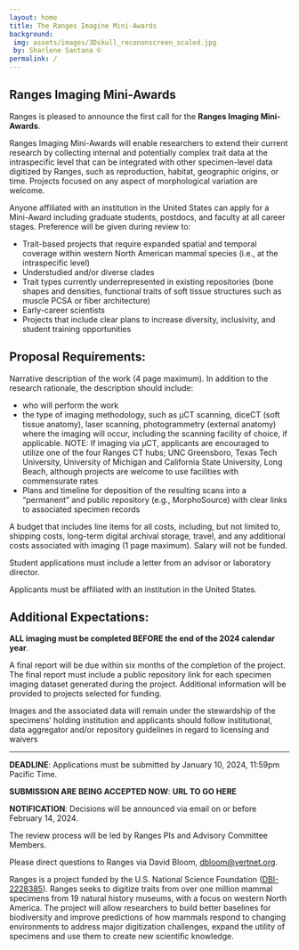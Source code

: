```yaml
---
layout: home
title: The Ranges Imagine Mini-Awards
background:
 img: assets/images/3Dskull_recononscreen_scaled.jpg
 by: Sharlene Santana ©
permalink: /
---
```


## Ranges Imaging Mini-Awards

Ranges is pleased to announce the first call for the **Ranges Imaging Mini-Awards**.

Ranges Imaging Mini-Awards will enable researchers to extend their current research by collecting internal and potentially complex trait data at the intraspecific level that can be integrated with other specimen-level data digitized by Ranges, such as reproduction, habitat, geographic origins, or time. Projects focused on any aspect of morphological variation are welcome.

Anyone affiliated with an institution in the United States can apply for a Mini-Award including graduate students, postdocs, and faculty at all career stages. Preference will be given during review to:
- Trait-based projects that require expanded spatial and temporal coverage within western North American mammal species (i.e., at the intraspecific level)
- Understudied and/or diverse clades
- Trait types currently underrepresented in existing repositories (bone shapes and densities, functional traits of soft tissue structures such as muscle PCSA or fiber architecture) 
- Early-career scientists
- Projects that include clear plans to increase diversity, inclusivity, and student training opportunities

## Proposal Requirements:

Narrative description of the work (4 page maximum). In addition to the research rationale, the description should include:
- who will perform the work
- the type of imaging methodology, such as µCT scanning, diceCT (soft tissue anatomy), laser scanning, photogrammetry (external anatomy) where the imaging will occur, including the scanning facility of choice, if applicable. NOTE: If imaging via μCT, applicants are encouraged to utilize one of the four Ranges CT hubs; UNC Greensboro, Texas Tech University, University of Michigan and California State University, Long Beach, although projects are welcome to use facilities with commensurate rates
- Plans and timeline for deposition of the resulting scans into a “permanent” and public repository (e.g., MorphoSource) with clear links to associated specimen records

A budget that includes line items for all costs, including, but not limited to, shipping costs, long-term digital archival storage, travel, and any additional costs associated with imaging (1 page maximum). Salary will not be funded.

Student applications must include a letter from an advisor or laboratory director.

Applicants must be affiliated with an institution in the United States.

## Additional Expectations:

**ALL imaging must be completed BEFORE the end of the 2024 calendar year**.

A final report will be due within six months of the completion of the project. The final report must include a public repository link for each specimen imaging dataset generated during the project. Additional information will be provided to projects selected for funding.

Images and the associated data will remain under the stewardship of the specimens’ holding institution and applicants should follow institutional, data aggregator and/or repository guidelines in regard to licensing and waivers

---------------------------

**DEADLINE**: Applications must be submitted by January 10, 2024, 11:59pm Pacific Time.

**SUBMISSION ARE BEING ACCEPTED NOW**: **URL TO GO HERE**

**NOTIFICATION**: Decisions will be announced via email on or before February 14, 2024.

The review process will be led by Ranges PIs and Advisory Committee Members.

Please direct questions to Ranges via David Bloom, dbloom@vertnet.org. 

Ranges is a project funded by the U.S. National Science Foundation ([DBI-2228385]((https://www.nsf.gov/awardsearch/showAward?AWD_ID=2228385&HistoricalAwards=false))). Ranges seeks to digitize traits from over one million mammal specimens from 19 natural history museums, with a focus on western North America. The project will allow researchers to build better baselines for biodiversity and improve predictions of how mammals respond to changing environments to address major digitization challenges, expand the utility of specimens and use them to create new scientific knowledge.

